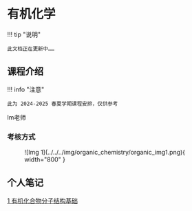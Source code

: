 # 有机化学

!!! tip "说明"

    此文档正在更新中……

## 课程介绍

!!! info "注意"

    此为 2024-2025 春夏学期课程安排，仅供参考

lm老师

### 考核方式

<figure markdown="span">
  ![Img 1](../../../img/organic_chemistry/organic_img1.png){ width="800" }
</figure>

## 个人笔记

[1 有机化合物分子结构基础](./ch1.md)